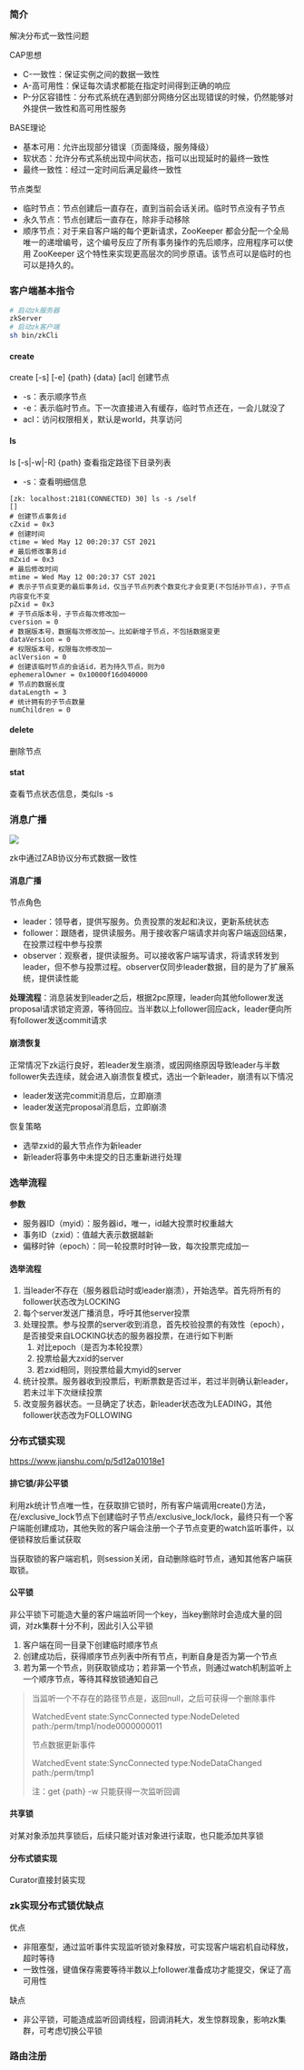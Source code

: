 ### 简介

解决分布式一致性问题

CAP思想

- C-一致性：保证实例之间的数据一致性
- A-高可用性：保证每次请求都能在指定时间得到正确的响应
- P-分区容错性：分布式系统在遇到部分网络分区出现错误的时候，仍然能够对外提供一致性和高可用性服务

BASE理论

- 基本可用：允许出现部分错误（页面降级，服务降级）
- 软状态：允许分布式系统出现中间状态，指可以出现延时的最终一致性
- 最终一致性：经过一定时间后满足最终一致性

节点类型

- 临时节点：节点创建后一直存在，直到当前会话关闭。临时节点没有子节点
- 永久节点：节点创建后一直存在，除非手动移除
- 顺序节点：对于来自客户端的每个更新请求，ZooKeeper 都会分配一个全局唯一的递增编号，这个编号反应了所有事务操作的先后顺序，应用程序可以使用 ZooKeeper 这个特性来实现更高层次的同步原语。该节点可以是临时的也可以是持久的。

### 客户端基本指令

```sh
# 启动zk服务器
zkServer
# 启动zk客户端
sh bin/zkCli
```

#### create

create [-s] [-e] {path} {data} [acl] 创建节点

- -s：表示顺序节点
- -e：表示临时节点。下一次直接进入有缓存，临时节点还在，一会儿就没了
- acl：访问权限相关，默认是world，共享访问

#### ls

ls [-s|-w|-R] {path} 查看指定路径下目录列表

- -s：查看明细信息

```
[zk: localhost:2181(CONNECTED) 30] ls -s /self
[]
# 创建节点事务id
cZxid = 0x3
# 创建时间
ctime = Wed May 12 00:20:37 CST 2021
# 最后修改事务id
mZxid = 0x3
# 最后修改时间
mtime = Wed May 12 00:20:37 CST 2021
# 表示子节点变更的最后事务id，仅当子节点列表个数变化才会变更(不包括孙节点)，子节点内容变化不变
pZxid = 0x3
# 子节点版本号，子节点每次修改加一
cversion = 0
# 数据版本号，数据每次修改加一。比如新增子节点，不包括数据变更
dataVersion = 0
# 权限版本号，权限每次修改加一
aclVersion = 0
# 创建该临时节点的会话id，若为持久节点，则为0
ephemeralOwner = 0x10000f16d040000
# 节点的数据长度
dataLength = 3
# 统计拥有的子节点数量
numChildren = 0
```

#### delete

删除节点

#### stat

查看节点状态信息，类似ls -s

### 消息广播

![](../image/zk-data-stream-async.png)

zk中通过ZAB协议分布式数据一致性

#### 消息广播

节点角色

- leader：领导者，提供写服务。负责投票的发起和决议，更新系统状态
- follower：跟随者，提供读服务。用于接收客户端请求并向客户端返回结果，在投票过程中参与投票
- observer：观察者，提供读服务。可以接收客户端写请求，将请求转发到leader，但不参与投票过程。observer仅同步leader数据，目的是为了扩展系统，提供读性能

**处理流程**：消息装发到leader之后，根据2pc原理，leader向其他follower发送proposal请求锁定资源，等待回应。当半数以上follower回应ack，leader便向所有follower发送commit请求

#### 崩溃恢复

正常情况下zk运行良好，若leader发生崩溃，或因网络原因导致leader与半数follower失去连续，就会进入崩溃恢复模式，选出一个新leader，崩溃有以下情况

- leader发送完commit消息后，立即崩溃
- leader发送完proposal消息后，立即崩溃

恢复策略

- 选举zxid的最大节点作为新leader
- 新leader将事务中未提交的日志重新进行处理

### 选举流程

**参数**

- 服务器ID（myid）：服务器id，唯一，id越大投票时权重越大
- 事务ID（zxid）：值越大表示数据越新
- 偏移时钟（epoch）：同一轮投票时时钟一致，每次投票完成加一

#### 选举流程

1. 当leader不存在（服务器启动时或leader崩溃），开始选举。首先将所有的follower状态改为LOCKING
2. 每个server发送广播消息，呼吁其他server投票
3. 处理投票。参与投票的server收到消息，首先校验投票的有效性（epoch），是否接受来自LOCKING状态的服务器投票，在进行如下判断
   1. 对比epoch（是否为本轮投票）
   2. 投票给最大zxid的server
   3. 若zxid相同，则投票给最大myid的server
4. 统计投票。服务器收到投票后，判断票数是否过半，若过半则确认新leader，若未过半下次继续投票
5. 改变服务器状态。一旦确定了状态，新leader状态改为LEADING，其他follower状态改为FOLLOWING

### 分布式锁实现

https://www.jianshu.com/p/5d12a01018e1

#### 排它锁/非公平锁

利用zk统计节点唯一性，在获取排它锁时，所有客户端调用create()方法，在/exclusive_lock节点下创建临时子节点/exclusive_lock/lock，最终只有一个客户端能创建成功，其他失败的客户端会注册一个子节点变更的watch监听事件，以便锁释放后重试获取

当获取锁的客户端宕机，则session关闭，自动删除临时节点，通知其他客户端获取锁。

#### 公平锁

非公平锁下可能造大量的客户端监听同一个key，当key删除时会造成大量的回调，对zk集群十分不利，因此引入公平锁

1. 客户端在同一目录下创建临时顺序节点
2. 创建成功后，获得顺序节点列表中所有节点，判断自身是否为第一个节点
3. 若为第一个节点，则获取锁成功；若非第一个节点，则通过watch机制监听上一个顺序节点，等待其释放锁通知自己

> 当监听一个不存在的路径节点是，返回null，之后可获得一个删除事件
>
> WatchedEvent state:SyncConnected type:NodeDeleted path:/perm/tmp1/node0000000011
>
> 节点数据更新事件
>
> WatchedEvent state:SyncConnected type:NodeDataChanged path:/perm/tmp1
>
> 注：get {path} -w 只能获得一次监听回调

#### 共享锁

对某对象添加共享锁后，后续只能对该对象进行读取，也只能添加共享锁

#### 分布式锁实现

Curator直接封装实现

### zk实现分布式锁优缺点

优点

- 非阻塞型，通过监听事件实现监听锁对象释放，可实现客户端宕机自动释放，超时等待
- 一致性强，键值保存需要等待半数以上follower准备成功才能提交，保证了高可用性

缺点

- 非公平锁，可能造成监听回调线程，回调消耗大，发生惊群现象，影响zk集群，可考虑切换公平锁

### 路由注册

